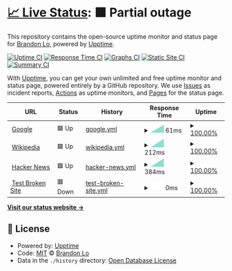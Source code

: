 # [📈 Live Status](https://bklo94.github.io/upptime): <!--live status--> **🟧 Partial outage**

This repository contains the open-source uptime monitor and status page for [Brandon Lo](https://brandonkitlo.com/), powered by [Upptime](https://github.com/upptime/upptime).

[![Uptime CI](https://github.com/bklo94/upptime/workflows/Uptime%20CI/badge.svg)](https://github.com/bklo94/upptime/actions?query=workflow%3A%22Uptime+CI%22)
[![Response Time CI](https://github.com/bklo94/upptime/workflows/Response%20Time%20CI/badge.svg)](https://github.com/bklo94/upptime/actions?query=workflow%3A%22Response+Time+CI%22)
[![Graphs CI](https://github.com/bklo94/upptime/workflows/Graphs%20CI/badge.svg)](https://github.com/bklo94/upptime/actions?query=workflow%3A%22Graphs+CI%22)
[![Static Site CI](https://github.com/bklo94/upptime/workflows/Static%20Site%20CI/badge.svg)](https://github.com/bklo94/upptime/actions?query=workflow%3A%22Static+Site+CI%22)
[![Summary CI](https://github.com/bklo94/upptime/workflows/Summary%20CI/badge.svg)](https://github.com/bklo94/upptime/actions?query=workflow%3A%22Summary+CI%22)

With [Upptime](https://upptime.js.org), you can get your own unlimited and free uptime monitor and status page, powered entirely by a GitHub repository. We use [Issues](https://github.com/bklo94/upptime/issues) as incident reports, [Actions](https://github.com/bklo94/upptime/actions) as uptime monitors, and [Pages](https://bklo94.github.io/upptime) for the status page.

<!--start: status pages-->
<!-- This summary is generated by Upptime (https://github.com/upptime/upptime) -->
<!-- Do not edit this manually, your changes will be overwritten -->
<!-- prettier-ignore -->
| URL | Status | History | Response Time | Uptime |
| --- | ------ | ------- | ------------- | ------ |
| <img alt="" src="https://favicons.githubusercontent.com/www.google.com" height="13"> [Google](https://www.google.com) | 🟩 Up | [google.yml](https://github.com/bklo94/Upptime/commits/HEAD/history/google.yml) | <details><summary><img alt="Response time graph" src="./graphs/google/response-time-week.png" height="20"> 61ms</summary><br><a href="https://uptime.brandonkitlo.com/history/google"><img alt="Response time 61" src="https://img.shields.io/endpoint?url=https%3A%2F%2Fraw.githubusercontent.com%2Fbklo94%2FUpptime%2FHEAD%2Fapi%2Fgoogle%2Fresponse-time.json"></a><br><a href="https://uptime.brandonkitlo.com/history/google"><img alt="24-hour response time 61" src="https://img.shields.io/endpoint?url=https%3A%2F%2Fraw.githubusercontent.com%2Fbklo94%2FUpptime%2FHEAD%2Fapi%2Fgoogle%2Fresponse-time-day.json"></a><br><a href="https://uptime.brandonkitlo.com/history/google"><img alt="7-day response time 61" src="https://img.shields.io/endpoint?url=https%3A%2F%2Fraw.githubusercontent.com%2Fbklo94%2FUpptime%2FHEAD%2Fapi%2Fgoogle%2Fresponse-time-week.json"></a><br><a href="https://uptime.brandonkitlo.com/history/google"><img alt="30-day response time 61" src="https://img.shields.io/endpoint?url=https%3A%2F%2Fraw.githubusercontent.com%2Fbklo94%2FUpptime%2FHEAD%2Fapi%2Fgoogle%2Fresponse-time-month.json"></a><br><a href="https://uptime.brandonkitlo.com/history/google"><img alt="1-year response time 61" src="https://img.shields.io/endpoint?url=https%3A%2F%2Fraw.githubusercontent.com%2Fbklo94%2FUpptime%2FHEAD%2Fapi%2Fgoogle%2Fresponse-time-year.json"></a></details> | <details><summary><a href="https://uptime.brandonkitlo.com/history/google">100.00%</a></summary><a href="https://uptime.brandonkitlo.com/history/google"><img alt="All-time uptime 100.00%" src="https://img.shields.io/endpoint?url=https%3A%2F%2Fraw.githubusercontent.com%2Fbklo94%2FUpptime%2FHEAD%2Fapi%2Fgoogle%2Fuptime.json"></a><br><a href="https://uptime.brandonkitlo.com/history/google"><img alt="24-hour uptime 100.00%" src="https://img.shields.io/endpoint?url=https%3A%2F%2Fraw.githubusercontent.com%2Fbklo94%2FUpptime%2FHEAD%2Fapi%2Fgoogle%2Fuptime-day.json"></a><br><a href="https://uptime.brandonkitlo.com/history/google"><img alt="7-day uptime 100.00%" src="https://img.shields.io/endpoint?url=https%3A%2F%2Fraw.githubusercontent.com%2Fbklo94%2FUpptime%2FHEAD%2Fapi%2Fgoogle%2Fuptime-week.json"></a><br><a href="https://uptime.brandonkitlo.com/history/google"><img alt="30-day uptime 100.00%" src="https://img.shields.io/endpoint?url=https%3A%2F%2Fraw.githubusercontent.com%2Fbklo94%2FUpptime%2FHEAD%2Fapi%2Fgoogle%2Fuptime-month.json"></a><br><a href="https://uptime.brandonkitlo.com/history/google"><img alt="1-year uptime 100.00%" src="https://img.shields.io/endpoint?url=https%3A%2F%2Fraw.githubusercontent.com%2Fbklo94%2FUpptime%2FHEAD%2Fapi%2Fgoogle%2Fuptime-year.json"></a></details>
| <img alt="" src="https://favicons.githubusercontent.com/en.wikipedia.org" height="13"> [Wikipedia](https://en.wikipedia.org) | 🟩 Up | [wikipedia.yml](https://github.com/bklo94/Upptime/commits/HEAD/history/wikipedia.yml) | <details><summary><img alt="Response time graph" src="./graphs/wikipedia/response-time-week.png" height="20"> 212ms</summary><br><a href="https://uptime.brandonkitlo.com/history/wikipedia"><img alt="Response time 212" src="https://img.shields.io/endpoint?url=https%3A%2F%2Fraw.githubusercontent.com%2Fbklo94%2FUpptime%2FHEAD%2Fapi%2Fwikipedia%2Fresponse-time.json"></a><br><a href="https://uptime.brandonkitlo.com/history/wikipedia"><img alt="24-hour response time 212" src="https://img.shields.io/endpoint?url=https%3A%2F%2Fraw.githubusercontent.com%2Fbklo94%2FUpptime%2FHEAD%2Fapi%2Fwikipedia%2Fresponse-time-day.json"></a><br><a href="https://uptime.brandonkitlo.com/history/wikipedia"><img alt="7-day response time 212" src="https://img.shields.io/endpoint?url=https%3A%2F%2Fraw.githubusercontent.com%2Fbklo94%2FUpptime%2FHEAD%2Fapi%2Fwikipedia%2Fresponse-time-week.json"></a><br><a href="https://uptime.brandonkitlo.com/history/wikipedia"><img alt="30-day response time 212" src="https://img.shields.io/endpoint?url=https%3A%2F%2Fraw.githubusercontent.com%2Fbklo94%2FUpptime%2FHEAD%2Fapi%2Fwikipedia%2Fresponse-time-month.json"></a><br><a href="https://uptime.brandonkitlo.com/history/wikipedia"><img alt="1-year response time 212" src="https://img.shields.io/endpoint?url=https%3A%2F%2Fraw.githubusercontent.com%2Fbklo94%2FUpptime%2FHEAD%2Fapi%2Fwikipedia%2Fresponse-time-year.json"></a></details> | <details><summary><a href="https://uptime.brandonkitlo.com/history/wikipedia">100.00%</a></summary><a href="https://uptime.brandonkitlo.com/history/wikipedia"><img alt="All-time uptime 100.00%" src="https://img.shields.io/endpoint?url=https%3A%2F%2Fraw.githubusercontent.com%2Fbklo94%2FUpptime%2FHEAD%2Fapi%2Fwikipedia%2Fuptime.json"></a><br><a href="https://uptime.brandonkitlo.com/history/wikipedia"><img alt="24-hour uptime 100.00%" src="https://img.shields.io/endpoint?url=https%3A%2F%2Fraw.githubusercontent.com%2Fbklo94%2FUpptime%2FHEAD%2Fapi%2Fwikipedia%2Fuptime-day.json"></a><br><a href="https://uptime.brandonkitlo.com/history/wikipedia"><img alt="7-day uptime 100.00%" src="https://img.shields.io/endpoint?url=https%3A%2F%2Fraw.githubusercontent.com%2Fbklo94%2FUpptime%2FHEAD%2Fapi%2Fwikipedia%2Fuptime-week.json"></a><br><a href="https://uptime.brandonkitlo.com/history/wikipedia"><img alt="30-day uptime 100.00%" src="https://img.shields.io/endpoint?url=https%3A%2F%2Fraw.githubusercontent.com%2Fbklo94%2FUpptime%2FHEAD%2Fapi%2Fwikipedia%2Fuptime-month.json"></a><br><a href="https://uptime.brandonkitlo.com/history/wikipedia"><img alt="1-year uptime 100.00%" src="https://img.shields.io/endpoint?url=https%3A%2F%2Fraw.githubusercontent.com%2Fbklo94%2FUpptime%2FHEAD%2Fapi%2Fwikipedia%2Fuptime-year.json"></a></details>
| <img alt="" src="https://favicons.githubusercontent.com/news.ycombinator.com" height="13"> [Hacker News](https://news.ycombinator.com) | 🟩 Up | [hacker-news.yml](https://github.com/bklo94/Upptime/commits/HEAD/history/hacker-news.yml) | <details><summary><img alt="Response time graph" src="./graphs/hacker-news/response-time-week.png" height="20"> 384ms</summary><br><a href="https://uptime.brandonkitlo.com/history/hacker-news"><img alt="Response time 384" src="https://img.shields.io/endpoint?url=https%3A%2F%2Fraw.githubusercontent.com%2Fbklo94%2FUpptime%2FHEAD%2Fapi%2Fhacker-news%2Fresponse-time.json"></a><br><a href="https://uptime.brandonkitlo.com/history/hacker-news"><img alt="24-hour response time 384" src="https://img.shields.io/endpoint?url=https%3A%2F%2Fraw.githubusercontent.com%2Fbklo94%2FUpptime%2FHEAD%2Fapi%2Fhacker-news%2Fresponse-time-day.json"></a><br><a href="https://uptime.brandonkitlo.com/history/hacker-news"><img alt="7-day response time 384" src="https://img.shields.io/endpoint?url=https%3A%2F%2Fraw.githubusercontent.com%2Fbklo94%2FUpptime%2FHEAD%2Fapi%2Fhacker-news%2Fresponse-time-week.json"></a><br><a href="https://uptime.brandonkitlo.com/history/hacker-news"><img alt="30-day response time 384" src="https://img.shields.io/endpoint?url=https%3A%2F%2Fraw.githubusercontent.com%2Fbklo94%2FUpptime%2FHEAD%2Fapi%2Fhacker-news%2Fresponse-time-month.json"></a><br><a href="https://uptime.brandonkitlo.com/history/hacker-news"><img alt="1-year response time 384" src="https://img.shields.io/endpoint?url=https%3A%2F%2Fraw.githubusercontent.com%2Fbklo94%2FUpptime%2FHEAD%2Fapi%2Fhacker-news%2Fresponse-time-year.json"></a></details> | <details><summary><a href="https://uptime.brandonkitlo.com/history/hacker-news">100.00%</a></summary><a href="https://uptime.brandonkitlo.com/history/hacker-news"><img alt="All-time uptime 100.00%" src="https://img.shields.io/endpoint?url=https%3A%2F%2Fraw.githubusercontent.com%2Fbklo94%2FUpptime%2FHEAD%2Fapi%2Fhacker-news%2Fuptime.json"></a><br><a href="https://uptime.brandonkitlo.com/history/hacker-news"><img alt="24-hour uptime 100.00%" src="https://img.shields.io/endpoint?url=https%3A%2F%2Fraw.githubusercontent.com%2Fbklo94%2FUpptime%2FHEAD%2Fapi%2Fhacker-news%2Fuptime-day.json"></a><br><a href="https://uptime.brandonkitlo.com/history/hacker-news"><img alt="7-day uptime 100.00%" src="https://img.shields.io/endpoint?url=https%3A%2F%2Fraw.githubusercontent.com%2Fbklo94%2FUpptime%2FHEAD%2Fapi%2Fhacker-news%2Fuptime-week.json"></a><br><a href="https://uptime.brandonkitlo.com/history/hacker-news"><img alt="30-day uptime 100.00%" src="https://img.shields.io/endpoint?url=https%3A%2F%2Fraw.githubusercontent.com%2Fbklo94%2FUpptime%2FHEAD%2Fapi%2Fhacker-news%2Fuptime-month.json"></a><br><a href="https://uptime.brandonkitlo.com/history/hacker-news"><img alt="1-year uptime 100.00%" src="https://img.shields.io/endpoint?url=https%3A%2F%2Fraw.githubusercontent.com%2Fbklo94%2FUpptime%2FHEAD%2Fapi%2Fhacker-news%2Fuptime-year.json"></a></details>
| <img alt="" src="https://favicons.githubusercontent.com/thissitedoesnotexist.koj.co" height="13"> [Test Broken Site](https://thissitedoesnotexist.koj.co) | 🟥 Down | [test-broken-site.yml](https://github.com/bklo94/Upptime/commits/HEAD/history/test-broken-site.yml) | <details><summary><img alt="Response time graph" src="./graphs/test-broken-site/response-time-week.png" height="20"> 0ms</summary><br><a href="https://uptime.brandonkitlo.com/history/test-broken-site"><img alt="Response time 0" src="https://img.shields.io/endpoint?url=https%3A%2F%2Fraw.githubusercontent.com%2Fbklo94%2FUpptime%2FHEAD%2Fapi%2Ftest-broken-site%2Fresponse-time.json"></a><br><a href="https://uptime.brandonkitlo.com/history/test-broken-site"><img alt="24-hour response time 0" src="https://img.shields.io/endpoint?url=https%3A%2F%2Fraw.githubusercontent.com%2Fbklo94%2FUpptime%2FHEAD%2Fapi%2Ftest-broken-site%2Fresponse-time-day.json"></a><br><a href="https://uptime.brandonkitlo.com/history/test-broken-site"><img alt="7-day response time 0" src="https://img.shields.io/endpoint?url=https%3A%2F%2Fraw.githubusercontent.com%2Fbklo94%2FUpptime%2FHEAD%2Fapi%2Ftest-broken-site%2Fresponse-time-week.json"></a><br><a href="https://uptime.brandonkitlo.com/history/test-broken-site"><img alt="30-day response time 0" src="https://img.shields.io/endpoint?url=https%3A%2F%2Fraw.githubusercontent.com%2Fbklo94%2FUpptime%2FHEAD%2Fapi%2Ftest-broken-site%2Fresponse-time-month.json"></a><br><a href="https://uptime.brandonkitlo.com/history/test-broken-site"><img alt="1-year response time 0" src="https://img.shields.io/endpoint?url=https%3A%2F%2Fraw.githubusercontent.com%2Fbklo94%2FUpptime%2FHEAD%2Fapi%2Ftest-broken-site%2Fresponse-time-year.json"></a></details> | <details><summary><a href="https://uptime.brandonkitlo.com/history/test-broken-site">100.00%</a></summary><a href="https://uptime.brandonkitlo.com/history/test-broken-site"><img alt="All-time uptime 100.00%" src="https://img.shields.io/endpoint?url=https%3A%2F%2Fraw.githubusercontent.com%2Fbklo94%2FUpptime%2FHEAD%2Fapi%2Ftest-broken-site%2Fuptime.json"></a><br><a href="https://uptime.brandonkitlo.com/history/test-broken-site"><img alt="24-hour uptime 100.00%" src="https://img.shields.io/endpoint?url=https%3A%2F%2Fraw.githubusercontent.com%2Fbklo94%2FUpptime%2FHEAD%2Fapi%2Ftest-broken-site%2Fuptime-day.json"></a><br><a href="https://uptime.brandonkitlo.com/history/test-broken-site"><img alt="7-day uptime 100.00%" src="https://img.shields.io/endpoint?url=https%3A%2F%2Fraw.githubusercontent.com%2Fbklo94%2FUpptime%2FHEAD%2Fapi%2Ftest-broken-site%2Fuptime-week.json"></a><br><a href="https://uptime.brandonkitlo.com/history/test-broken-site"><img alt="30-day uptime 100.00%" src="https://img.shields.io/endpoint?url=https%3A%2F%2Fraw.githubusercontent.com%2Fbklo94%2FUpptime%2FHEAD%2Fapi%2Ftest-broken-site%2Fuptime-month.json"></a><br><a href="https://uptime.brandonkitlo.com/history/test-broken-site"><img alt="1-year uptime 100.00%" src="https://img.shields.io/endpoint?url=https%3A%2F%2Fraw.githubusercontent.com%2Fbklo94%2FUpptime%2FHEAD%2Fapi%2Ftest-broken-site%2Fuptime-year.json"></a></details>

<!--end: status pages-->

[**Visit our status website →**](https://bklo94.github.io/upptime)

## 📄 License

- Powered by: [Upptime](https://github.com/upptime/upptime)
- Code: [MIT](./LICENSE) © [Brandon Lo](https://brandonkitlo.com/)
- Data in the `./history` directory: [Open Database License](https://opendatacommons.org/licenses/odbl/1-0/)
